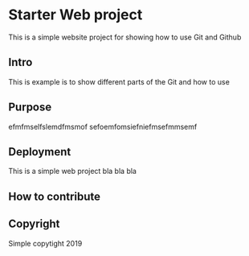# Starter Web project

This is a simple website project for
showing how to use Git and Github

## Intro

This is example is to show different parts of
the Git and how to use

## Purpose

efmfmselfslemdfmsmof
sefoemfomsiefniefmsefmmsemf

## Deployment

This is a simple web project
bla bla bla

## How to contribute

## Copyright

Simple copytight 2019
